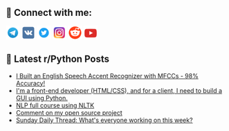 ## 🔎 Connect with me:
[<img src="https://github.com/bullbesh/bullbesh/blob/main/images/Telegram.png" width="32" height="32" />](https://t.me/bullbesh)
[<img src="https://github.com/bullbesh/bullbesh/blob/main/images/VK.png" width="32" height="32" />](https://vk.com/bullbesh)
[<img src="https://github.com/bullbesh/bullbesh/blob/main/images/Twitter.png" width="32" height="32" />](https://twitter.com/bullbesh1)
[<img src="https://github.com/bullbesh/bullbesh/blob/main/images/Instagram.png" width="32" height="32" />](https://www.instagram.com/bullbesh)
[<img src="https://github.com/bullbesh/bullbesh/blob/main/images/Reddit.png" width="32" height="32" />](https://www.reddit.com/user/bullbesh)
[<img src="https://github.com/bullbesh/bullbesh/blob/main/images/YouTube.png" width="32" height="32" />](https://www.youtube.com/channel/UCtfjRs6uzgq5mfm8S06WTcg)

## 📕 Latest r/Python Posts
<!-- BLOG-POST-LIST:START -->
- [I Built an English Speech Accent Recognizer with MFCCs - 98% Accuracy!](https://www.reddit.com/r/Python/comments/1lbyneb/i_built_an_english_speech_accent_recognizer_with/)
- [I&#39;m a front-end developer &lpar;HTML/CSS&rpar;, and for a client, I need to build a GUI using Python.](https://www.reddit.com/r/Python/comments/1lbyfss/im_a_frontend_developer_htmlcss_and_for_a_client/)
- [NLP full course using NLTK](https://www.reddit.com/r/Python/comments/1lbwmfy/nlp_full_course_using_nltk/)
- [Comment on my open source project](https://www.reddit.com/r/Python/comments/1lbt08y/comment_on_my_open_source_project/)
- [Sunday Daily Thread: What&#39;s everyone working on this week?](https://www.reddit.com/r/Python/comments/1lbmt5u/sunday_daily_thread_whats_everyone_working_on/)
<!-- BLOG-POST-LIST:END -->
